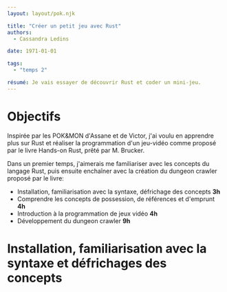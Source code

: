 ```yaml
---
layout: layout/pok.njk

title: "Créer un petit jeu avec Rust"
authors:
  - Cassandra Ledins

date: 1971-01-01

tags: 
  - "temps 2"

résumé: Je vais essayer de découvrir Rust et coder un mini-jeu.
---
```


# Objectifs

Inspirée par les POK&MON d'Assane et de Victor, j'ai voulu en apprendre plus sur Rust et réaliser la programmation d'un jeu-vidéo comme proposé par le livre Hands-on Rust, prêté par M. Brucker.

Dans un premier temps, j'aimerais me familiariser avec les concepts du langage Rust, puis ensuite enchaîner avec la création du dungeon crawler proposé par le livre:

- Installation, familiarisation avec la syntaxe, défrichage des concepts **3h**
- Comprendre les concepts de possession, de références et d'emprunt **4h**
- Introduction à la programmation de jeux vidéo **4h**
- Développement du dungeon crawler **9h**

# Installation, familiarisation avec la syntaxe et défrichages des concepts
